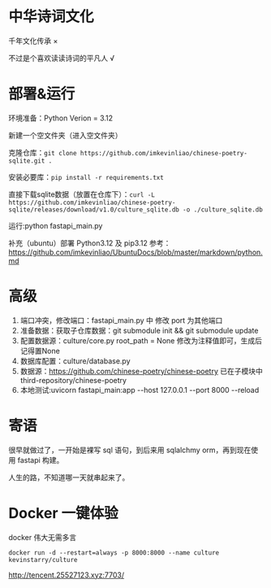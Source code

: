 # 中华诗词文化
千年文化传承 ×

不过是个喜欢读读诗词的平凡人 √
# 部署&运行
环境准备：Python Verion = 3.12

新建一个空文件夹（进入空文件夹）

克隆仓库：`git clone https://github.com/imkevinliao/chinese-poetry-sqlite.git .`

安装必要库：`pip install -r requirements.txt`

直接下载sqlite数据（放置在仓库下）：`curl -L https://github.com/imkevinliao/chinese-poetry-sqlite/releases/download/v1.0/culture_sqlite.db -o ./culture_sqlite.db`

运行:python fastapi_main.py

补充（ubuntu）部署 Python3.12 及 pip3.12 参考：https://github.com/imkevinliao/UbuntuDocs/blob/master/markdown/python.md
# 高级
1. 端口冲突，修改端口：fastapi_main.py 中 修改 port 为其他端口
2. 准备数据：获取子仓库数据：git submodule init && git submodule update
3. 配置数据源：culture/core.py  root_path = None 修改为注释值即可，生成后记得置None
4. 数据库配置：culture/database.py
5. 数据源：https://github.com/chinese-poetry/chinese-poetry  已在子模块中 third-repository/chinese-poetry
6. 本地测试:uvicorn fastapi_main:app --host 127.0.0.1 --port 8000 --reload



# 寄语
很早就做过了，一开始是裸写 sql 语句，到后来用 sqlalchmy orm，再到现在使用 fastapi 构建。

人生的路，不知道哪一天就串起来了。

# Docker 一键体验
docker 伟大无需多言

```
docker run -d --restart=always -p 8000:8000 --name culture kevinstarry/culture 
```

http://tencent.25527123.xyz:7703/
